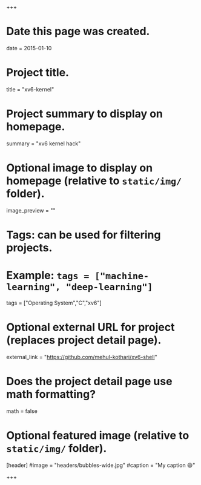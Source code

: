 +++
# Date this page was created.
date = 2015-01-10

# Project title.
title = "xv6-kernel"

# Project summary to display on homepage.
summary = "xv6 kernel hack"

# Optional image to display on homepage (relative to `static/img/` folder).
image_preview = ""

# Tags: can be used for filtering projects.
# Example: `tags = ["machine-learning", "deep-learning"]`
tags = ["Operating System","C","xv6"]

# Optional external URL for project (replaces project detail page).
external_link = "https://github.com/mehul-kothari/xv6-shell"

# Does the project detail page use math formatting?
math = false

# Optional featured image (relative to `static/img/` folder).
[header]
#image = "headers/bubbles-wide.jpg"
#caption = "My caption :smile:"

+++
